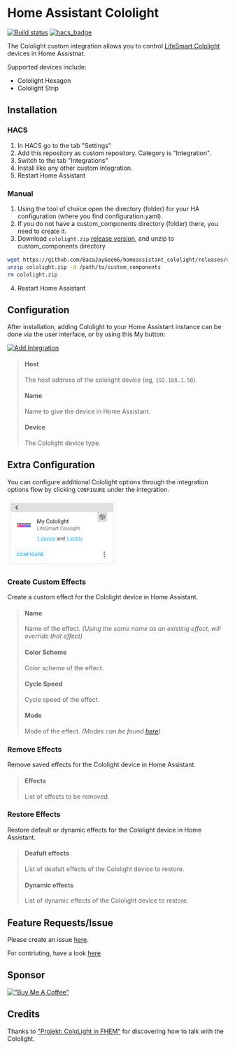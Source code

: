 # Home Assistant Cololight

[![Build status](https://badge.buildkite.com/03f664e487145ff4bfd75d66c94e6cecb26051e7479ccb0279.svg)](https://buildkite.com/goodwin/homeassistant-cololight)
[![hacs_badge](https://img.shields.io/badge/HACS-Custom-orange.svg)](https://github.com/custom-components/hacs)

The Cololight custom integration allows you to control [LifeSmart Cololight](http://www.cololight.com/) devices in Home Assistnat.

Supported devices include:

- Cololight Hexagon
- Cololight Strip

## Installation

### HACS

1. In HACS go to the tab "Settings"
2. Add this repository as custom repository. Category is "Integration".
3. Switch to the tab "Integrations"
4. Install like any other custom integration.
5. Restart Home Assistant

### Manual

1. Using the tool of choice open the directory (folder) for your HA configuration (where you find configuration.yaml).
2. If you do not have a custom_components directory (folder) there, you need to create it.
3. Download `cololight.zip` [release version](https://github.com/BazaJayGee66/homeassistant_cololight/releases), and unzip to custom_components directory

```sh
wget https://github.com/BazaJayGee66/homeassistant_cololight/releases/download/v2.0.0/cololight.zip
unzip cololight.zip -d /path/to/custom_components
rm cololight.zip
```

4. Restart Home Assistant

## Configuration

After installation, adding Cololight to your Home Assistant instance can be done via the user interface, or by using this My button:

[![Add Integration](https://my.home-assistant.io/badges/config_flow_start.svg)](https://my.home-assistant.io/redirect/config_flow_start?domain=cololight)

> #### Host
>
> The host address of the cololight device (eg, `192.168.1.50`).
>
> #### Name
>
> Name to give the device in Home Assistant.
>
> #### Device
>
> The Cololight device type.

## Extra Configuration

You can configure additional Cololight options through the integration options flow by clicking `CONFIGURE` under the integration.

<img src="images/cololight_options.png?raw=true" alt="Extra Configuratio" width="250"/>

### Create Custom Effects

Create a custom effect for the Cololight device in Home Assistant.

> #### Name
>
> Name of the effect. _(Using the same name as an existing effect, will override that effect)_
>
> #### Color Scheme
>
> Color scheme of the effect.
>
> #### Cycle Speed
>
> Cycle speed of the effect.
>
> #### Mode
>
> Mode of the effect. _(Modes can be found [here](https://github.com/BazaJayGee66/pycololight/blob/main/MODES.md))_

### Remove Effects

Remove saved effects for the Cololight device in Home Assistant.

> #### Effects
>
> List of effects to be removed.

### Restore Effects

Restore default or dynamic effects for the Cololight device in Home Assistant.

> #### Deafult effects
>
> List of deafult effects of the Cololight device to restore.
>
> #### Dynamic effects
>
> List of dynamic effects of the Cololight device to restore.

## Feature Requests/Issue

Please create an issue [here](https://github.com/BazaJayGee66/homeassistant_cololight/issues).

For contriuting, have a look [here](CONTRIBUTING.md).

## Sponsor

[!["Buy Me A Coffee"](https://www.buymeacoffee.com/assets/img/custom_images/orange_img.png)](https://www.buymeacoffee.com/BazaJayGee66)

## Credits

Thanks to ["Projekt: ColoLight in FHEM"](https://haus-automatisierung.com/projekt/2019/04/05/projekt-cololight-fhem.html) for discovering how to talk with the Cololight.
